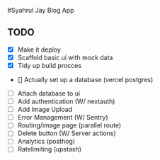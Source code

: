 #Syahrul Jay Blog App

## TODO

- [x] Make it deploy
- [x] Scaffold basic ui with mock data
- [x] Tidy up build procces
- [] Actually set up a database (vercel postgres)
- [ ] Attach database to ui
- [ ] Add authentication (W/ nextauth)
- [ ] Add Image Upload
- [ ] Error Management (W/ Sentry)
- [ ] Routing/image page (parallel route)
- [ ] Delete button (W/ Server actions)
- [ ] Analytics (posthog)
- [ ] Ratelimiting (upstash)
